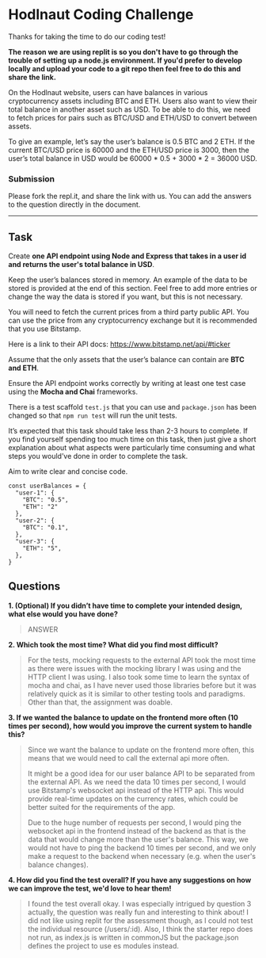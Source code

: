 # Hodlnaut Coding Challenge

Thanks for taking the time to do our coding test!

**The reason we are using replit is so you don't have to go through the trouble of setting up a node.js environment. If you'd prefer to develop locally and upload your code to a git repo then feel free to do this and share the link.**

On the Hodlnaut website, users can have balances in various cryptocurrency assets including BTC and ETH. Users also want to view their total balance in another asset such as USD. To be able to do this, we need to fetch prices for pairs such as BTC/USD and ETH/USD to convert between assets.

To give an example, let’s say the user’s balance is 0.5 BTC and 2 ETH. If the current BTC/USD price is 60000 and the ETH/USD price is 3000, then the user’s total balance in USD would be 60000 \* 0.5 + 3000 \* 2 = 36000 USD.

### Submission

Please fork the repl.it, and share the link with us. You can add the answers to the question directly in the document.

---

## Task

Create **one API endpoint using Node and Express that takes in a user id and returns the user's total balance in USD**.

Keep the user’s balances stored in memory. An example of the data to be stored is provided at the end of this section. Feel free to add more entries or change the way the data is stored if you want, but this is not necessary.

You will need to fetch the current prices from a third party public API. You can use the price from any cryptocurrency exchange but it is recommended that you use Bitstamp.

Here is a link to their API docs: https://www.bitstamp.net/api/#ticker

Assume that the only assets that the user’s balance can contain are **BTC and ETH**.

Ensure the API endpoint works correctly by writing at least one test case using the **Mocha and Chai** frameworks.

There is a test scaffold `test.js` that you can use and `package.json` has been changed so that `npm run test` will run the unit tests.

It’s expected that this task should take less than 2-3 hours to complete. If you find yourself spending too much time on this task, then just give a short explanation about what aspects were particularly time consuming and what steps you would’ve done in order to complete the task.

Aim to write clear and concise code.

```
const userBalances = {
  "user-1": {
    "BTC": "0.5",
    "ETH": "2"
  },
  "user-2": {
    "BTC": "0.1",
  },
  "user-3": {
    "ETH": "5",
  },
}
```

## Questions

**1. (Optional) If you didn’t have time to complete your intended design, what else would you have done?**

> ANSWER

**2. Which took the most time? What did you find most difficult?**

> For the tests, mocking requests to the external API took the most time as there were issues with the mocking library I was using and the HTTP client I was using. I also took some time to learn the syntax of mocha and chai, as I have never used those libraries before but it was relatively quick as it is similar to other testing tools and paradigms. Other than that, the assignment was doable.

**3. If we wanted the balance to update on the frontend more often (10 times per second), how would you improve the current system to handle this?**

> Since we want the balance to update on the frontend more often, this means that we would need to call the external api more often.
> 
> It might be a good idea for our user balance API to be separated from the external API. As we need the data 10 times per second, I would use Bitstamp's websocket   api instead of the HTTP api. This would provide real-time updates on the currency rates, which could be better suited for the requirements of the app.
> 
> Due to the huge number of requests per second, I would ping the websocket api in the frontend instead of the backend as that is the data that would change more     than the user's balance. This way, we would not have to ping the backend 10 times per second, and we only make a request to the backend when necessary (e.g. when   the user's balance changes).

**4. How did you find the test overall? If you have any suggestions on how we can improve the test, we'd love to hear them!**

> I found the test overall okay. I was especially intrigued by question 3 actually, the question was really fun and interesting to think about! I did not like using replit for the assessment though, as I could not test the individual resource (/users/:id). Also, I think the starter repo does not run, as index.js is written in commonJS but the package.json defines the project to use es modules instead.
